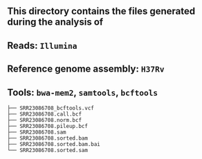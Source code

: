 This directory contains the files generated during the analysis of
-
Reads: `Illumina`
-
Reference genome assembly: `H37Rv`
-
Tools: `bwa-mem2`, `samtools`, `bcftools`
-

```
├── SRR23086708_bcftools.vcf
├── SRR23086708.call.bcf
├── SRR23086708.norm.bcf
├── SRR23086708.pileup.bcf
├── SRR23086708.sam
├── SRR23086708.sorted.bam
├── SRR23086708.sorted.bam.bai
└── SRR23086708.sorted.sam
```

